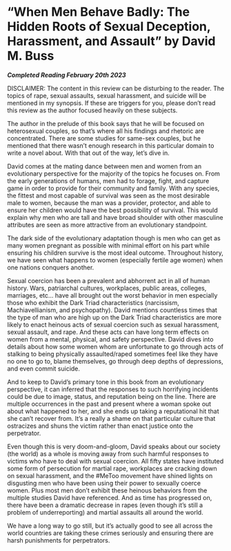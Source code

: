 # “When Men Behave Badly: The Hidden Roots of Sexual Deception, Harassment, and Assault” by David M. Buss

***Completed Reading February 20th 2023***

DISCLAIMER: The content in this review can be disturbing to the reader. The topics of rape, sexual assaults, sexual harassment, and suicide will be mentioned in my synopsis. If these are triggers for you, please don’t read this review as the author focused heavily on these subjects.

The author in the prelude of this book says that he will be focused on heterosexual couples, so  that’s where all his findings and rhetoric are concentrated. There are some studies for same-sex couples, but he mentioned that there wasn’t enough research in this particular domain to write a novel about. With that out of the way, let’s dive in.

David comes at the mating dance between men and women from an evolutionary perspective for the majority of the topics he focuses on. From the early generations of humans, men had to forage, fight, and capture game in order to provide for their community and family. With any species, the fittest and most capable of survival was seen as the most desirable male to women, because the man was a provider, protector, and able to ensure her children would have the best possibility of survival. This would explain why men who are tall and have broad shoulder with other masculine attributes are seen as more attractive from an evolutionary standpoint.

The dark side of the evolutionary adaptation though is men who can get as many women pregnant as possible with minimal effort on his part while ensuring his children survive is the most ideal outcome. Throughout history, we have seen what happens to women (especially fertile age women) when one nations conquers another.

Sexual coercion has been a prevalent and abhorrent act in all of human history. Wars, patriarchal cultures, workplaces, public areas, colleges, marriages, etc… have all brought out the worst behavior in men especially those who exhibit the Dark Triad characteristics (narcissism, Machiavellianism, and psychopathy). David mentions countless times that the type of man who are high up on the Dark Triad characteristics are more likely to enact heinous acts of sexual coercion such as sexual harassment, sexual assault, and rape. And these acts can have long term effects on women from a mental, physical, and safety perspective. David dives into details about how some women whom are unfortunate to go through acts of stalking to being physically assaulted/raped sometimes feel like they have no one to go to, blame themselves, go through deep depths of depressions, and even commit suicide.

And to keep to David’s primary tone in this book from an evolutionary perspective, it can inferred that the responses to such horrifying incidents  could be due to image, status, and reputation being on the line. There are multiple occurrences in the past and present where a woman spoke out about what happened to her, and she ends up taking a reputational hit that she can’t recover from. It’s a really a shame on that particular culture that ostracizes and shuns the victim rather than enact justice onto the perpetrator.

Even though this is very doom-and-gloom, David speaks about our society (the world) as a whole is moving away from such harmful responses to victims who have to deal with sexual coercion. All fifty states have instituted some form of persecution for martial rape, workplaces are cracking down on sexual harassment, and the #MeToo movement have shined lights on disgusting men who have been using their power to sexually coerce women. Plus most men don’t exhibit these heinous behaviors from the multiple studies David have referenced. And as time has progressed on, there have been a dramatic decrease in rapes (even though it’s still a problem of underreporting) and martial assaults all around the world.

We have a long way to go still, but it’s actually good to see all across the world countries are taking these crimes seriously and ensuring there are harsh punishments for perpetrators.
